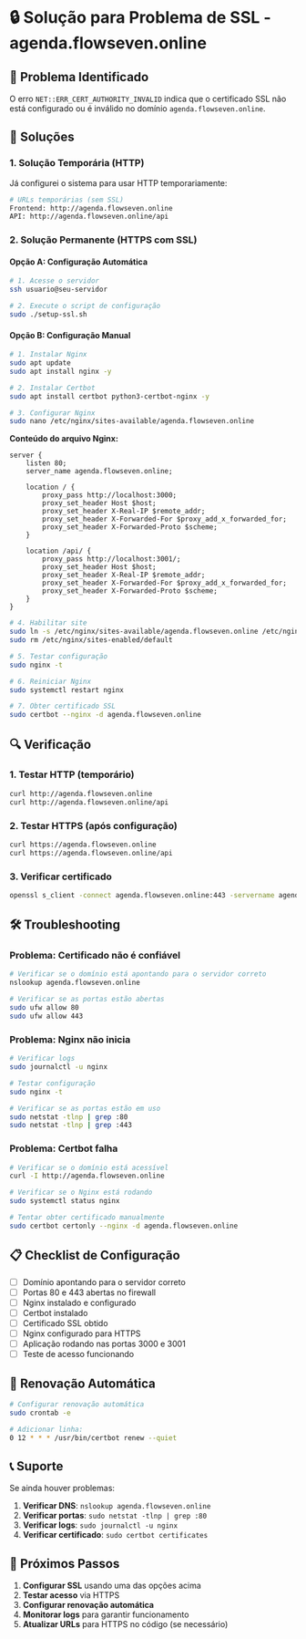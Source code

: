 # 🔒 Solução para Problema de SSL - agenda.flowseven.online

## 🚨 Problema Identificado

O erro `NET::ERR_CERT_AUTHORITY_INVALID` indica que o certificado SSL não está configurado ou é inválido no domínio `agenda.flowseven.online`.

## 🔧 Soluções

### 1. **Solução Temporária (HTTP)**

Já configurei o sistema para usar HTTP temporariamente:

```bash
# URLs temporárias (sem SSL)
Frontend: http://agenda.flowseven.online
API: http://agenda.flowseven.online/api
```

### 2. **Solução Permanente (HTTPS com SSL)**

#### Opção A: Configuração Automática

```bash
# 1. Acesse o servidor
ssh usuario@seu-servidor

# 2. Execute o script de configuração
sudo ./setup-ssl.sh
```

#### Opção B: Configuração Manual

```bash
# 1. Instalar Nginx
sudo apt update
sudo apt install nginx -y

# 2. Instalar Certbot
sudo apt install certbot python3-certbot-nginx -y

# 3. Configurar Nginx
sudo nano /etc/nginx/sites-available/agenda.flowseven.online
```

**Conteúdo do arquivo Nginx:**
```nginx
server {
    listen 80;
    server_name agenda.flowseven.online;
    
    location / {
        proxy_pass http://localhost:3000;
        proxy_set_header Host $host;
        proxy_set_header X-Real-IP $remote_addr;
        proxy_set_header X-Forwarded-For $proxy_add_x_forwarded_for;
        proxy_set_header X-Forwarded-Proto $scheme;
    }
    
    location /api/ {
        proxy_pass http://localhost:3001/;
        proxy_set_header Host $host;
        proxy_set_header X-Real-IP $remote_addr;
        proxy_set_header X-Forwarded-For $proxy_add_x_forwarded_for;
        proxy_set_header X-Forwarded-Proto $scheme;
    }
}
```

```bash
# 4. Habilitar site
sudo ln -s /etc/nginx/sites-available/agenda.flowseven.online /etc/nginx/sites-enabled/
sudo rm /etc/nginx/sites-enabled/default

# 5. Testar configuração
sudo nginx -t

# 6. Reiniciar Nginx
sudo systemctl restart nginx

# 7. Obter certificado SSL
sudo certbot --nginx -d agenda.flowseven.online
```

## 🔍 Verificação

### 1. Testar HTTP (temporário)
```bash
curl http://agenda.flowseven.online
curl http://agenda.flowseven.online/api
```

### 2. Testar HTTPS (após configuração)
```bash
curl https://agenda.flowseven.online
curl https://agenda.flowseven.online/api
```

### 3. Verificar certificado
```bash
openssl s_client -connect agenda.flowseven.online:443 -servername agenda.flowseven.online
```

## 🛠️ Troubleshooting

### Problema: Certificado não é confiável
```bash
# Verificar se o domínio está apontando para o servidor correto
nslookup agenda.flowseven.online

# Verificar se as portas estão abertas
sudo ufw allow 80
sudo ufw allow 443
```

### Problema: Nginx não inicia
```bash
# Verificar logs
sudo journalctl -u nginx

# Testar configuração
sudo nginx -t

# Verificar se as portas estão em uso
sudo netstat -tlnp | grep :80
sudo netstat -tlnp | grep :443
```

### Problema: Certbot falha
```bash
# Verificar se o domínio está acessível
curl -I http://agenda.flowseven.online

# Verificar se o Nginx está rodando
sudo systemctl status nginx

# Tentar obter certificado manualmente
sudo certbot certonly --nginx -d agenda.flowseven.online
```

## 📋 Checklist de Configuração

- [ ] Domínio apontando para o servidor correto
- [ ] Portas 80 e 443 abertas no firewall
- [ ] Nginx instalado e configurado
- [ ] Certbot instalado
- [ ] Certificado SSL obtido
- [ ] Nginx configurado para HTTPS
- [ ] Aplicação rodando nas portas 3000 e 3001
- [ ] Teste de acesso funcionando

## 🔄 Renovação Automática

```bash
# Configurar renovação automática
sudo crontab -e

# Adicionar linha:
0 12 * * * /usr/bin/certbot renew --quiet
```

## 📞 Suporte

Se ainda houver problemas:

1. **Verificar DNS**: `nslookup agenda.flowseven.online`
2. **Verificar portas**: `sudo netstat -tlnp | grep :80`
3. **Verificar logs**: `sudo journalctl -u nginx`
4. **Verificar certificado**: `sudo certbot certificates`

## 🎯 Próximos Passos

1. **Configurar SSL** usando uma das opções acima
2. **Testar acesso** via HTTPS
3. **Configurar renovação automática**
4. **Monitorar logs** para garantir funcionamento
5. **Atualizar URLs** para HTTPS no código (se necessário)
